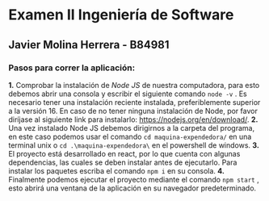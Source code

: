 # **Examen II Ingeniería de Software**

## Javier Molina Herrera - B84981

### **Pasos para correr la aplicación**:

**1.** Comprobar la instalación de *Node JS* de nuestra computadora, para esto debemos abrir una consola y escribir el siguiente comando `node -v` . Es necesario tener una instalación reciente instalada, preferiblemente superior a la versión 16. En caso de no tener ninguna instalación de Node, por favor diríjase al siguiente link para instalarlo: https://nodejs.org/en/download/.
**2.** Una vez instalado Node JS debemos dirigirnos a la carpeta del programa, en este caso podemos usar el comando `cd maquina-expendedora/` en una terminal unix o `cd .\maquina-expendedora\` en el powershell de windows.
**3.** El proyecto está desarrollado en react, por lo que cuenta con algunas dependencias, las cuales se deben instalar antes de ejecutarlo. Para instalar los paquetes escriba el comando `npm i` en su consola.
**4.** Finalmente podemos ejecutar el proyecto mediante el comando `npm start` , esto abrirá una ventana de la aplicación en su navegador predeterminado.
